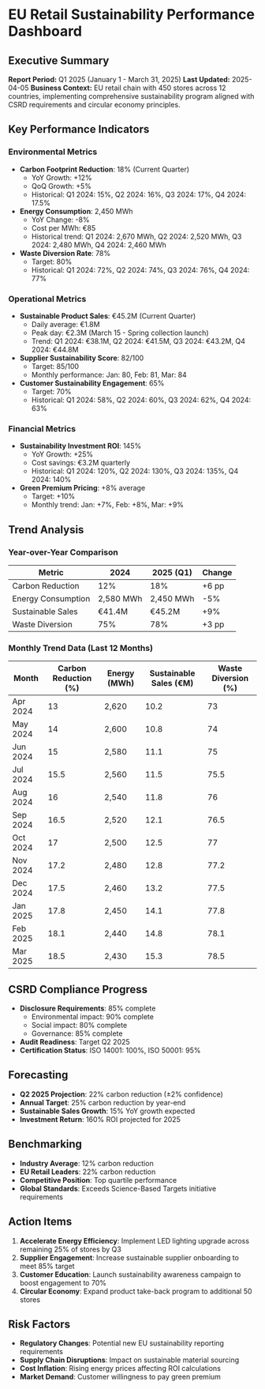 # EU Retail Sustainability Performance Dashboard

## Executive Summary
**Report Period:** Q1 2025 (January 1 - March 31, 2025)
**Last Updated:** 2025-04-05
**Business Context:** EU retail chain with 450 stores across 12 countries, implementing comprehensive sustainability program aligned with CSRD requirements and circular economy principles.

## Key Performance Indicators

### Environmental Metrics
- **Carbon Footprint Reduction**: 18% (Current Quarter)
  - YoY Growth: +12%
  - QoQ Growth: +5%
  - Historical: Q1 2024: 15%, Q2 2024: 16%, Q3 2024: 17%, Q4 2024: 17.5%
- **Energy Consumption**: 2,450 MWh
  - YoY Change: -8%
  - Cost per MWh: €85
  - Historical trend: Q1 2024: 2,670 MWh, Q2 2024: 2,520 MWh, Q3 2024: 2,480 MWh, Q4 2024: 2,460 MWh
- **Waste Diversion Rate**: 78%
  - Target: 80%
  - Historical: Q1 2024: 72%, Q2 2024: 74%, Q3 2024: 76%, Q4 2024: 77%

### Operational Metrics
- **Sustainable Product Sales**: €45.2M (Current Quarter)
  - Daily average: €1.8M
  - Peak day: €2.3M (March 15 - Spring collection launch)
  - Trend: Q1 2024: €38.1M, Q2 2024: €41.5M, Q3 2024: €43.2M, Q4 2024: €44.8M
- **Supplier Sustainability Score**: 82/100
  - Target: 85/100
  - Monthly performance: Jan: 80, Feb: 81, Mar: 84
- **Customer Sustainability Engagement**: 65%
  - Target: 70%
  - Historical: Q1 2024: 58%, Q2 2024: 60%, Q3 2024: 62%, Q4 2024: 63%

### Financial Metrics
- **Sustainability Investment ROI**: 145%
  - YoY Growth: +25%
  - Cost savings: €3.2M quarterly
  - Historical: Q1 2024: 120%, Q2 2024: 130%, Q3 2024: 135%, Q4 2024: 140%
- **Green Premium Pricing**: +8% average
  - Target: +10%
  - Monthly trend: Jan: +7%, Feb: +8%, Mar: +9%

## Trend Analysis

### Year-over-Year Comparison
| Metric | 2024 | 2025 (Q1) | Change |
|--------|------|------------|--------|
| Carbon Reduction | 12% | 18% | +6 pp |
| Energy Consumption | 2,580 MWh | 2,450 MWh | -5% |
| Sustainable Sales | €41.4M | €45.2M | +9% |
| Waste Diversion | 75% | 78% | +3 pp |

### Monthly Trend Data (Last 12 Months)
| Month | Carbon Reduction (%) | Energy (MWh) | Sustainable Sales (€M) | Waste Diversion (%) |
|-------|---------------------|--------------|----------------------|-------------------|
| Apr 2024 | 13 | 2,620 | 10.2 | 73 |
| May 2024 | 14 | 2,600 | 10.8 | 74 |
| Jun 2024 | 15 | 2,580 | 11.1 | 75 |
| Jul 2024 | 15.5 | 2,560 | 11.5 | 75.5 |
| Aug 2024 | 16 | 2,540 | 11.8 | 76 |
| Sep 2024 | 16.5 | 2,520 | 12.1 | 76.5 |
| Oct 2024 | 17 | 2,500 | 12.5 | 77 |
| Nov 2024 | 17.2 | 2,480 | 12.8 | 77.2 |
| Dec 2024 | 17.5 | 2,460 | 13.2 | 77.5 |
| Jan 2025 | 17.8 | 2,450 | 14.1 | 77.8 |
| Feb 2025 | 18.1 | 2,440 | 14.8 | 78.1 |
| Mar 2025 | 18.5 | 2,430 | 15.3 | 78.5 |

## CSRD Compliance Progress
- **Disclosure Requirements**: 85% complete
  - Environmental impact: 90% complete
  - Social impact: 80% complete
  - Governance: 85% complete
- **Audit Readiness**: Target Q2 2025
- **Certification Status**: ISO 14001: 100%, ISO 50001: 95%

## Forecasting
- **Q2 2025 Projection**: 22% carbon reduction (±2% confidence)
- **Annual Target**: 25% carbon reduction by year-end
- **Sustainable Sales Growth**: 15% YoY growth expected
- **Investment Return**: 160% ROI projected for 2025

## Benchmarking
- **Industry Average**: 12% carbon reduction
- **EU Retail Leaders**: 22% carbon reduction
- **Competitive Position**: Top quartile performance
- **Global Standards**: Exceeds Science-Based Targets initiative requirements

## Action Items
1. **Accelerate Energy Efficiency**: Implement LED lighting upgrade across remaining 25% of stores by Q3
2. **Supplier Engagement**: Increase sustainable supplier onboarding to meet 85% target
3. **Customer Education**: Launch sustainability awareness campaign to boost engagement to 70%
4. **Circular Economy**: Expand product take-back program to additional 50 stores

## Risk Factors
- **Regulatory Changes**: Potential new EU sustainability reporting requirements
- **Supply Chain Disruptions**: Impact on sustainable material sourcing
- **Cost Inflation**: Rising energy prices affecting ROI calculations
- **Market Demand**: Customer willingness to pay green premium
